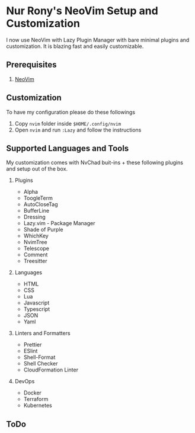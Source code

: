 # Nur Rony's NeoVim Setup and Customization

I now use NeoVim with Lazy Plugin Manager with bare minimal plugins and customization. It is blazing fast and easily customizable.

## Prerequisites

1. [NeoVim][neovim-link]

## Customization

To have my configuration please do these followings

1. Copy `nvim` folder inside `$HOME/.config/nvim`
2. Open `nvim` and run `:Lazy` and follow the instructions

## Supported Languages and Tools

My customization comes with NvChad buit-ins + these following plugins and setup out of the box.

1. Plugins
   - Alpha
   - ToogleTerm
   - AutoCloseTag
   - BufferLine
   - Dressing
   - Lazy.vim - Package Manager
   - Shade of Purple
   - WhichKey
   - NvimTree
   - Telescope
   - Comment
   - Treesitter
1. Languages

   - HTML
   - CSS
   - Lua
   - Javascript
   - Typescript
   - JSON
   - Yaml

1. Linters and Formatters
   - Prettier
   - ESlint
   - Shell-Format
   - Shell Checker
   - CloudFormation Linter
1. DevOps
   - Docker
   - Terraform
   - Kubernetes

## ToDo

<!-- Links -->

[neovim-link]: https://neovim.io/
